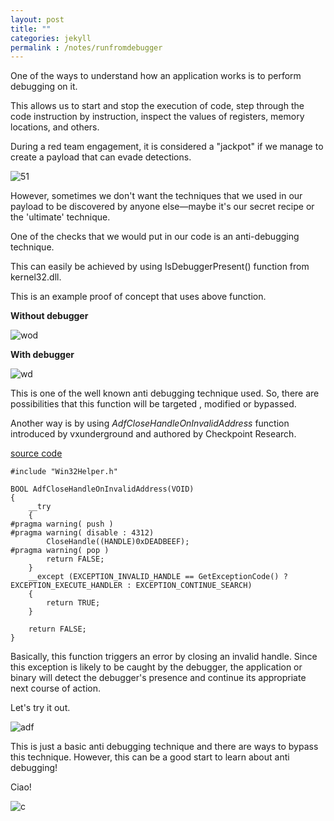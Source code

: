 ```yaml
---
layout: post
title: ""
categories: jekyll
permalink : /notes/runfromdebugger
---
```


One of the ways to understand how an application works is to perform debugging on it.

This allows us to start and stop the execution of code, step through the code instruction by instruction, inspect the values of registers, memory locations, and others.

During a red team engagement, it is considered a "jackpot" if we manage to create a payload that can evade detections.

![51](/musubi/assets/debugmenot/unatco.gif)

However, sometimes we don't want the techniques that we used in our payload to be discovered by anyone else—maybe it's our secret recipe or the 'ultimate' technique.

One of the checks that we would put in our code is an anti-debugging technique.

This can easily be achieved by using IsDebuggerPresent() function from kernel32.dll.

This is an example proof of concept that uses above function.

**Without debugger**

![wod](/musubi/assets/debugmenot/isdbgpresent1.PNG)


**With debugger**

![wd](/musubi/assets/debugmenot/isdbgpresent2.PNG)

This is one of the well known anti debugging technique used. So, there are possibilities that this function will be targeted , modified or bypassed.

Another way is by using *AdfCloseHandleOnInvalidAddress* function introduced by vxunderground and authored by Checkpoint Research.

[source code](https://github.com/vxunderground/VX-API/blob/main/VX-API/AdfCloseHandleOnInvalidAddress.cpp)

```
#include "Win32Helper.h"

BOOL AdfCloseHandleOnInvalidAddress(VOID)
{
	__try
	{
#pragma warning( push )
#pragma warning( disable : 4312)
		CloseHandle((HANDLE)0xDEADBEEF);
#pragma warning( pop )
		return FALSE;
	}
	__except (EXCEPTION_INVALID_HANDLE == GetExceptionCode() ? EXCEPTION_EXECUTE_HANDLER : EXCEPTION_CONTINUE_SEARCH)
	{
		return TRUE;
	}

	return FALSE;
}
```

Basically, this function triggers an error by closing an invalid handle. Since this exception is likely to be caught by the debugger, the application or binary will detect the debugger's presence and continue its appropriate next course of action.

Let's try it out.

![adf](/musubi/assets/debugmenot/final.gif)

This is just a basic anti debugging technique and there are ways to bypass this technique.
However, this can be a good start to learn about anti debugging!

Ciao!

![c](/musubi/assets/debugmenot/ciao.gif)
